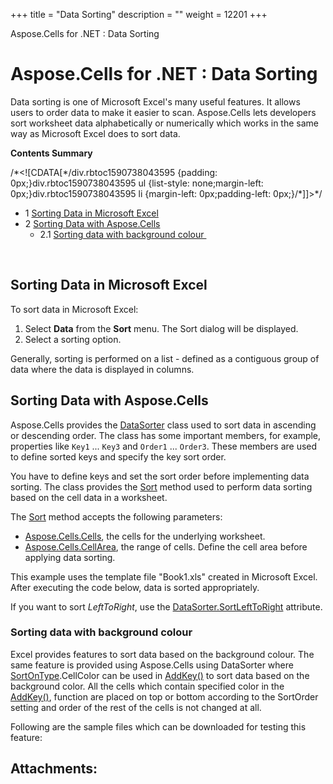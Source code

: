 +++
title = "Data Sorting" 
description = "" 
weight = 12201 
+++

Aspose.Cells for .NET : Data Sorting  

# Aspose.Cells for .NET : Data Sorting


Data sorting is one of Microsoft Excel's many useful features. It allows users to order data to make it easier to scan. Aspose.Cells lets developers sort worksheet data alphabetically or numerically which works in the same way as Microsoft Excel does to sort data.

**Contents Summary**

/\*<!\[CDATA\[\*/div.rbtoc1590738043595 {padding: 0px;}div.rbtoc1590738043595 ul {list-style: none;margin-left: 0px;}div.rbtoc1590738043595 li {margin-left: 0px;padding-left: 0px;}/\*\]\]>\*/

*   1 [Sorting Data in Microsoft Excel](#DataSorting-SortingDatainMicrosoftExcel)
*   2 [Sorting Data with Aspose.Cells](#DataSorting-SortingDatawithAspose.Cells)
    *   2.1 [Sorting data with background colour ](#DataSorting-Sortingdatawithbackgroundcolour)

 

## Sorting Data in Microsoft Excel

To sort data in Microsoft Excel:

1.  Select **Data** from the **Sort** menu. The Sort dialog will be displayed.
2.  Select a sorting option.

Generally, sorting is performed on a list - defined as a contiguous group of data where the data is displayed in columns.

## Sorting Data with Aspose.Cells

Aspose.Cells provides the [DataSorter](https://apireference.aspose.com/net/cells/aspose.cells/datasorter) class used to sort data in ascending or descending order. The class has some important members, for example, properties like `Key1` ... `Key3` and `Order1` ... `Order3`. These members are used to define sorted keys and specify the key sort order.

You have to define keys and set the sort order before implementing data sorting. The class provides the [Sort](https://apireference.aspose.com/net/cells/aspose.cells/datasorter/methods/sort/index) method used to perform data sorting based on the cell data in a worksheet.

The [Sort](https://apireference.aspose.com/net/cells/aspose.cells.datasorter/sort/methods/1) method accepts the following parameters:

*   [Aspose.Cells.Cells](https://apireference.aspose.com/net/cells/aspose.cells/cells), the cells for the underlying worksheet.
*   [Aspose.Cells.CellArea](https://apireference.aspose.com/net/cells/aspose.cells/cellarea), the range of cells. Define the cell area before applying data sorting.

This example uses the template file "Book1.xls" created in Microsoft Excel. After executing the code below, data is sorted appropriately.

If you want to sort *LeftToRight*, use the [DataSorter.SortLeftToRight](https://apireference.aspose.com/net/cells/aspose.cells/datasorter/properties/sortlefttoright) attribute.

### Sorting data with background colour 

Excel provides features to sort data based on the background colour. The same feature is provided using Aspose.Cells using DataSorter where [SortOnType](https://apireference.aspose.com/net/cells/aspose.cells/sortontype).CellColor can be used in [AddKey()](https://apireference.aspose.com/net/cells/aspose.cells/datasorter/methods/addkey) to sort data based on the background color. All the cells which contain specified color in the [AddKey()](https://apireference.aspose.com/net/cells/aspose.cells/datasorter/methods/addkey), function are placed on top or bottom according to the SortOrder setting and order of the rest of the cells is not changed at all.

Following are the sample files which can be downloaded for testing this feature:



## Attachments:


